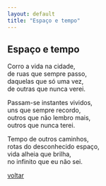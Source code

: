 ```yaml
---
layout: default
title: "Espaço e tempo"
--- 
```


## Espaço e tempo

Corro a vida na cidade,  
de ruas que sempre passo,  
daquelas que só uma vez,  
de outras que nunca verei.

Passam-se instantes vividos,  
uns que sempre recordo,  
outros que não lembro mais,  
outros que nunca terei.  
  
Tempo de outros caminhos,  
rotas do desconhecido espaço,  
vida alheia que brilha,  
no infinito que eu não sei.

[voltar](./)